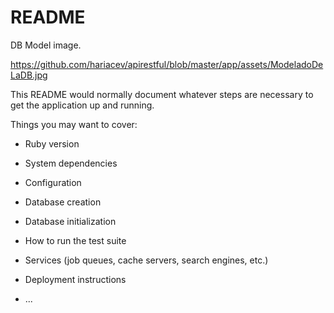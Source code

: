 # README

DB Model image.

https://github.com/hariacev/apirestful/blob/master/app/assets/ModeladoDeLaDB.jpg

This README would normally document whatever steps are necessary to get the
application up and running.

Things you may want to cover:

* Ruby version

* System dependencies

* Configuration

* Database creation

* Database initialization

* How to run the test suite

* Services (job queues, cache servers, search engines, etc.)

* Deployment instructions

* ...

